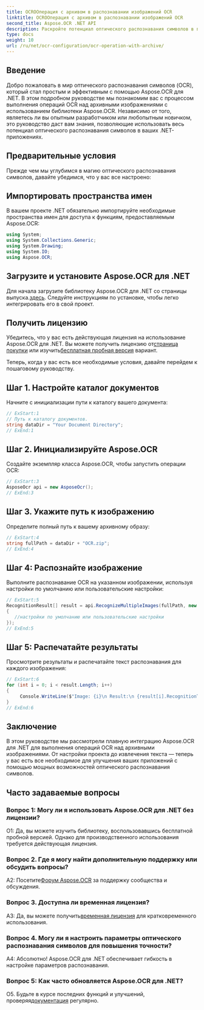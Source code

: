 ```yaml
---
title: OCROОперация с архивом в распознавании изображений OCR
linktitle: OCROОперация с архивом в распознавании изображений OCR
second_title: Aspose.OCR .NET API
description: Раскройте потенциал оптического распознавания символов в приложениях .NET с помощью Aspose.OCR. Научитесь шаг за шагом извлекать текст из архивных изображений.
type: docs
weight: 10
url: /ru/net/ocr-configuration/ocr-operation-with-archive/
---
```

## Введение

Добро пожаловать в мир оптического распознавания символов (OCR), который стал простым и эффективным с помощью Aspose.OCR для .NET. В этом подробном руководстве мы познакомим вас с процессом выполнения операций OCR над архивными изображениями с использованием библиотеки Aspose.OCR. Независимо от того, являетесь ли вы опытным разработчиком или любопытным новичком, это руководство даст вам знания, позволяющие использовать весь потенциал оптического распознавания символов в ваших .NET-приложениях.

## Предварительные условия

Прежде чем мы углубимся в магию оптического распознавания символов, давайте убедимся, что у вас все настроено:

## Импортировать пространства имен

В вашем проекте .NET обязательно импортируйте необходимые пространства имен для доступа к функциям, предоставляемым Aspose.OCR:

```csharp
using System;
using System.Collections.Generic;
using System.Drawing;
using System.IO;
using Aspose.OCR;
```

## Загрузите и установите Aspose.OCR для .NET

 Для начала загрузите библиотеку Aspose.OCR для .NET со страницы выпуска.[здесь](https://releases.aspose.com/ocr/net/). Следуйте инструкциям по установке, чтобы легко интегрировать его в свой проект.

## Получить лицензию

 Убедитесь, что у вас есть действующая лицензия на использование Aspose.OCR для .NET. Вы можете получить лицензию от[страница покупки](https://purchase.aspose.com/buy) или изучить[бесплатная пробная версия](https://releases.aspose.com/) вариант.

Теперь, когда у вас есть все необходимые условия, давайте перейдем к пошаговому руководству.

## Шаг 1. Настройте каталог документов

Начните с инициализации пути к каталогу вашего документа:

```csharp
// ExStart:1
// Путь к каталогу документов.
string dataDir = "Your Document Directory";
// ExEnd:1
```

## Шаг 2. Инициализируйте Aspose.OCR

Создайте экземпляр класса Aspose.OCR, чтобы запустить операции OCR:

```csharp
// ExStart:3
AsposeOcr api = new AsposeOcr();
// ExEnd:3
```

## Шаг 3. Укажите путь к изображению

Определите полный путь к вашему архивному образу:

```csharp
// ExStart:4
string fullPath = dataDir + "OCR.zip";
// ExEnd:4
```

## Шаг 4: Распознайте изображение

Выполните распознавание OCR на указанном изображении, используя настройки по умолчанию или пользовательские настройки:

```csharp
// ExStart:5
RecognitionResult[] result = api.RecognizeMultipleImages(fullPath, new RecognitionSettings
{
   //настройки по умолчанию или пользовательские настройки
});
// ExEnd:5
```

## Шаг 5: Распечатайте результаты

Просмотрите результаты и распечатайте текст распознавания для каждого изображения:

```csharp
// ExStart:6
for (int i = 0; i < result.Length; i++)
{
	 Console.WriteLine($"Image: {i}\n Result:\n {result[i].RecognitionText}");
}
// ExEnd:6
```

## Заключение

В этом руководстве мы рассмотрели плавную интеграцию Aspose.OCR для .NET для выполнения операций OCR над архивными изображениями. От настройки проекта до извлечения текста — теперь у вас есть все необходимое для улучшения ваших приложений с помощью мощных возможностей оптического распознавания символов.

## Часто задаваемые вопросы

### Вопрос 1: Могу ли я использовать Aspose.OCR для .NET без лицензии?

О1: Да, вы можете изучить библиотеку, воспользовавшись бесплатной пробной версией. Однако для производственного использования требуется действующая лицензия.

### Вопрос 2. Где я могу найти дополнительную поддержку или обсудить вопросы?

 A2: Посетите[Форум Aspose.OCR](https://forum.aspose.com/c/ocr/16) за поддержку сообщества и обсуждения.

### Вопрос 3. Доступна ли временная лицензия?

 A3: Да, вы можете получить[временная лицензия](https://purchase.aspose.com/temporary-license/) для кратковременного использования.

### Вопрос 4. Могу ли я настроить параметры оптического распознавания символов для повышения точности?

А4: Абсолютно! Aspose.OCR для .NET обеспечивает гибкость в настройке параметров распознавания.

### Вопрос 5: Как часто обновляется Aspose.OCR для .NET?

 О5. Будьте в курсе последних функций и улучшений, проверяя[документация](https://reference.aspose.com/ocr/net/) регулярно.